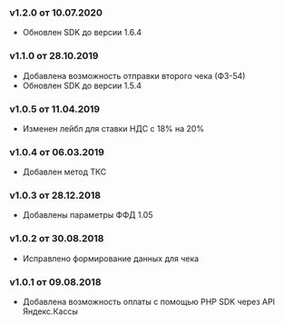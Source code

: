 ### v1.2.0 от 10.07.2020
* Обновлен SDK до версии 1.6.4

### v1.1.0 от 28.10.2019
* Добавлена возможность отправки второго чека (ФЗ-54)
* Обновлен SDK до версии 1.5.4

### v1.0.5 от 11.04.2019
* Изменен лейбл для ставки НДС с 18% на 20%

### v1.0.4 от 06.03.2019
* Добавлен метод ТКС

### v1.0.3 от 28.12.2018
* Добавлены параметры ФФД 1.05

### v1.0.2 от 30.08.2018
* Исправлено формирование данных для чека

### v1.0.1 от 09.08.2018
* Добавлена возможность оплаты с помощью PHP SDK через API Яндекс.Кассы
